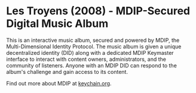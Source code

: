 # Les Troyens (2008) - MDIP-Secured Digital Music Album

This is an interactive music album, secured and powered by MDIP, the Multi-Dimensional Identity Protocol. The music album is given a unique decentralized identity (DID) along with a dedicated MDIP Keymaster interface to interact with content owners, administrators, and the community of listeners. Anyone with an MDIP DID can respond to the album's challenge and gain access to its content.

Find out more about MDIP at [keychain.org](https://keychain.org).
